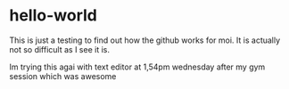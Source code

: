 hello-world
===========

This is just a testing to find out how the github works for moi. It is actually not so difficult as I see it is.  

Im trying this agai with text editor at 1,54pm wednesday after my gym session which was awesome